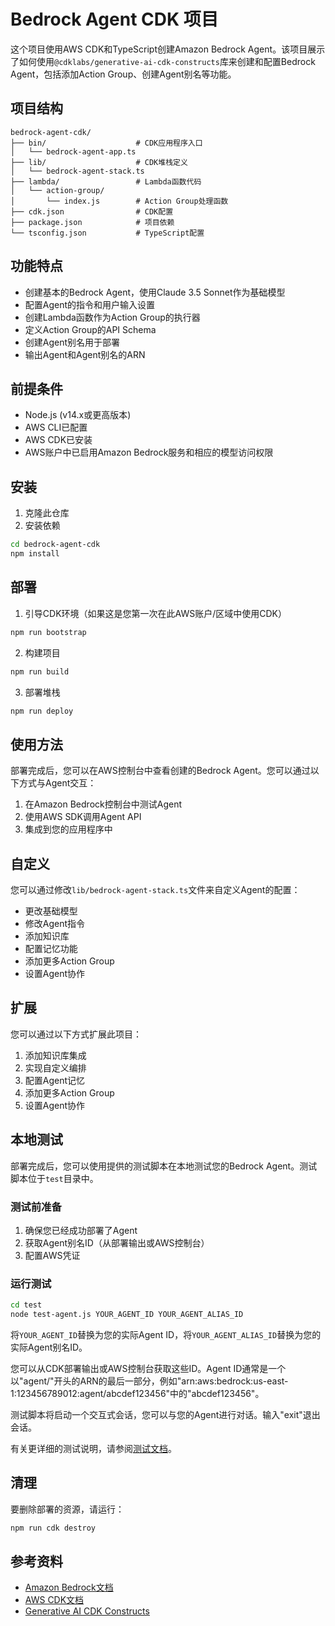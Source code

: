 # Bedrock Agent CDK 项目

这个项目使用AWS CDK和TypeScript创建Amazon Bedrock Agent。该项目展示了如何使用`@cdklabs/generative-ai-cdk-constructs`库来创建和配置Bedrock Agent，包括添加Action Group、创建Agent别名等功能。

## 项目结构

```
bedrock-agent-cdk/
├── bin/                    # CDK应用程序入口
│   └── bedrock-agent-app.ts
├── lib/                    # CDK堆栈定义
│   └── bedrock-agent-stack.ts
├── lambda/                 # Lambda函数代码
│   └── action-group/
│       └── index.js        # Action Group处理函数
├── cdk.json                # CDK配置
├── package.json            # 项目依赖
└── tsconfig.json           # TypeScript配置
```

## 功能特点

- 创建基本的Bedrock Agent，使用Claude 3.5 Sonnet作为基础模型
- 配置Agent的指令和用户输入设置
- 创建Lambda函数作为Action Group的执行器
- 定义Action Group的API Schema
- 创建Agent别名用于部署
- 输出Agent和Agent别名的ARN

## 前提条件

- Node.js (v14.x或更高版本)
- AWS CLI已配置
- AWS CDK已安装
- AWS账户中已启用Amazon Bedrock服务和相应的模型访问权限

## 安装

1. 克隆此仓库
2. 安装依赖

```bash
cd bedrock-agent-cdk
npm install
```

## 部署

1. 引导CDK环境（如果这是您第一次在此AWS账户/区域中使用CDK）

```bash
npm run bootstrap
```

2. 构建项目

```bash
npm run build
```

3. 部署堆栈

```bash
npm run deploy
```

## 使用方法

部署完成后，您可以在AWS控制台中查看创建的Bedrock Agent。您可以通过以下方式与Agent交互：

1. 在Amazon Bedrock控制台中测试Agent
2. 使用AWS SDK调用Agent API
3. 集成到您的应用程序中

## 自定义

您可以通过修改`lib/bedrock-agent-stack.ts`文件来自定义Agent的配置：

- 更改基础模型
- 修改Agent指令
- 添加知识库
- 配置记忆功能
- 添加更多Action Group
- 设置Agent协作

## 扩展

您可以通过以下方式扩展此项目：

1. 添加知识库集成
2. 实现自定义编排
3. 配置Agent记忆
4. 添加更多Action Group
5. 设置Agent协作

## 本地测试

部署完成后，您可以使用提供的测试脚本在本地测试您的Bedrock Agent。测试脚本位于`test`目录中。

### 测试前准备

1. 确保您已经成功部署了Agent
2. 获取Agent别名ID（从部署输出或AWS控制台）
3. 配置AWS凭证

### 运行测试

```bash
cd test
node test-agent.js YOUR_AGENT_ID YOUR_AGENT_ALIAS_ID
```

将`YOUR_AGENT_ID`替换为您的实际Agent ID，将`YOUR_AGENT_ALIAS_ID`替换为您的实际Agent别名ID。

您可以从CDK部署输出或AWS控制台获取这些ID。Agent ID通常是一个以"agent/"开头的ARN的最后一部分，例如"arn:aws:bedrock:us-east-1:123456789012:agent/abcdef123456"中的"abcdef123456"。

测试脚本将启动一个交互式会话，您可以与您的Agent进行对话。输入"exit"退出会话。

有关更详细的测试说明，请参阅[测试文档](test/README.md)。

## 清理

要删除部署的资源，请运行：

```bash
npm run cdk destroy
```

## 参考资料

- [Amazon Bedrock文档](https://docs.aws.amazon.com/bedrock/)
- [AWS CDK文档](https://docs.aws.amazon.com/cdk/)
- [Generative AI CDK Constructs](https://github.com/awslabs/generative-ai-cdk-constructs)
